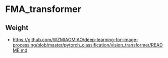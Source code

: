 # FMA_transformer

## Weight
- https://github.com/WZMIAOMIAO/deep-learning-for-image-processing/blob/master/pytorch_classification/vision_transformer/README.md
